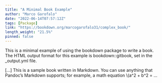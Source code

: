 ```yaml
---
title: "A Minimal Book Example"
author: "Marco Garofalo"
date: "2022-06-14T07:57:12Z"
tags: [Package]
link: "https://bookdown.org/marcogarofalo31/complex_book/"
length_weight: "21.5%"
pinned: false
---
```


<p>This is a minimal example of using the bookdown package to write a book.
The HTML output format for this example is bookdown::gitbook,
set in the _output.yml file.</p> [...] This is a sample book written in Markdown. You can use anything that Pandoc’s Markdown supports; for example, a math equation \(a^2 + b^2 = ...
